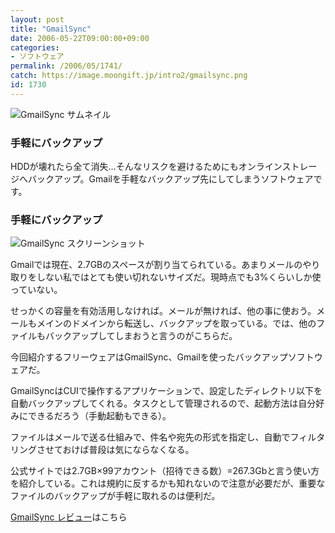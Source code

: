 ```yaml
---
layout: post
title: "GmailSync"
date: 2006-05-22T09:00:00+09:00
categories:
- ソフトウェア
permalink: /2006/05/1741/
catch: https://image.moongift.jp/intro2/gmailsync.png
id: 1730
---
```

 ![GmailSync サムネイル](https://image.moongift.jp/intro2/gmailsync.t.png "GmailSync サムネイル")
  

### 手軽にバックアップ
  
HDDが壊れたら全て消失…そんなリスクを避けるためにもオンラインストレージへバックアップ。Gmailを手軽なバックアップ先にしてしまうソフトウェアです。  
<!--more-->  

### 手軽にバックアップ
  

![GmailSync スクリーンショット](https://image.moongift.jp/intro2/gmailsync.png "GmailSync スクリーンショット")

  

Gmailでは現在、2.7GBのスペースが割り当てられている。あまりメールのやり取りをしない私ではとても使い切れないサイズだ。現時点でも3%くらいしか使っていない。

  

せっかくの容量を有効活用しなければ。メールが無ければ、他の事に使おう。メールもメインのドメインから転送し、バックアップを取っている。では、他のファイルもバックアップしてしまおうと言うのがこちらだ。

  

今回紹介するフリーウェアはGmailSync、Gmailを使ったバックアップソフトウェアだ。

  

GmailSyncはCUIで操作するアプリケーションで、設定したディレクトリ以下を自動バックアップしてくれる。タスクとして管理されるので、起動方法は自分好みにできるだろう（手動起動もできる）。

  

ファイルはメールで送る仕組みで、件名や宛先の形式を指定し、自動でフィルタリングさせておけば普段は気にならなくなる。

  

公式サイトでは2.7GB×99アカウント（招待できる数）=267.3Gbと言う使い方を紹介している。これは規約に反するかも知れないので注意が必要だが、重要なファイルのバックアップが手軽に取れるのは便利だ。

  

[GmailSync レビュー](http://fw.moongift.jp/review/i-1742.html)はこちら

